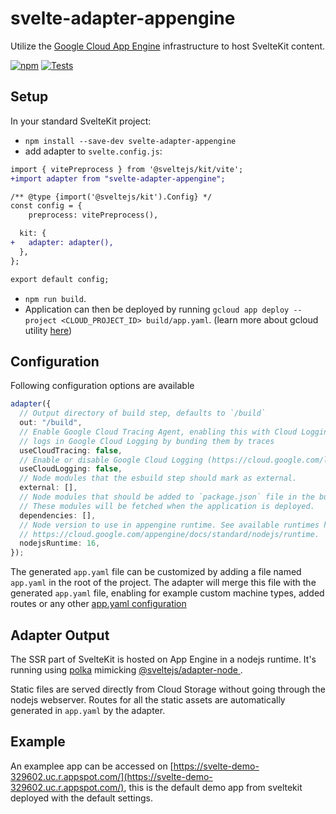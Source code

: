 # svelte-adapter-appengine

Utilize the [Google Cloud App Engine](https://cloud.google.com/appengine) infrastructure to host SvelteKit content.

[![npm](https://img.shields.io/npm/v/svelte-adapter-appengine?color=green)](https://www.npmjs.com/package/svelte-adapter-appengine)
[![Tests](https://github.com/halfdanj/svelte-adapter-appengine/actions/workflows/test.yml/badge.svg)](https://github.com/halfdanj/svelte-adapter-appengine/actions/workflows/test.yml)

## Setup

In your standard SvelteKit project:

- `npm install --save-dev svelte-adapter-appengine`
- add adapter to `svelte.config.js`:

```diff
import { vitePreprocess } from '@sveltejs/kit/vite';
+import adapter from "svelte-adapter-appengine";

/** @type {import('@sveltejs/kit').Config} */
const config = {
	preprocess: vitePreprocess(),

  kit: {
+   adapter: adapter(),
  },
};

export default config;
```

- `npm run build`.
- Application can then be deployed by running `gcloud app deploy --project <CLOUD_PROJECT_ID> build/app.yaml`. (learn more about gcloud utility [here](https://cloud.google.com/sdk/gcloud))

## Configuration

Following configuration options are available

```ts
adapter({
  // Output directory of build step, defaults to `/build`
  out: "/build",
  // Enable Google Cloud Tracing Agent, enabling this with Cloud Logging improves
  // logs in Google Cloud Logging by bunding them by traces
  useCloudTracing: false,
  // Enable or disable Google Cloud Logging (https://cloud.google.com/logging/docs/overview).
  useCloudLogging: false,
  // Node modules that the esbuild step should mark as external.
  external: [],
  // Node modules that should be added to `package.json` file in the build step.
  // These modules will be fetched when the application is deployed.
  dependencies: [],
  // Node version to use in appengine runtime. See available runtimes here:
  // https://cloud.google.com/appengine/docs/standard/nodejs/runtime.
  nodejsRuntime: 16,
});
```

The generated `app.yaml` file can be customized by adding a file named `app.yaml` in the root of the project. The adapter will merge this file with the generated `app.yaml` file, enabling for example custom machine types, added routes or any other [app.yaml configuration](https://cloud.google.com/appengine/docs/standard/reference/app-yaml?tab=node.js)

## Adapter Output

The SSR part of SvelteKit is hosted on App Engine in a nodejs runtime. It's running using [polka](https://github.com/lukeed/polka) mimicking [@sveltejs/adapter-node
](https://github.com/sveltejs/kit/tree/master/packages/adapter-node).

Static files are served directly from Cloud Storage without going through the nodejs webserver. Routes for all the static assets are automatically generated in `app.yaml` by the adapter.

## Example

An examplee app can be accessed on [https://svelte-demo-329602.uc.r.appspot.com/](https://svelte-demo-329602.uc.r.appspot.com/), this is the default demo app from sveltekit deployed with the default settings.
